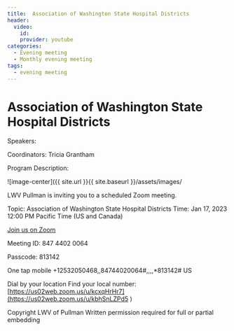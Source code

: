 ```yaml
---
title:  Association of Washington State Hospital Districts
header: 
  video: 
    id:  
    provider: youtube
categories:
  - Evening meeting
  - Monthly evening meeting
tags:
  - evening meeting
---
```


# Association of Washington State Hospital Districts 

Speakers:

Coordinators: Tricia Grantham

Program Description: 


![image-center]({{ site.url }}{{ site.baseurl }}/assets/images/

LWV Pullman is inviting you to a scheduled Zoom meeting.

Topic: Association of Washington State Hospital Districts
Time: Jan 17, 2023 12:00 PM Pacific Time (US and Canada)

[Join us on Zoom](https://us02web.zoom.us/j/84744020064?pwd=QzhVRFBSNTAxYnU5UnlOK01MMjZpQT09)

Meeting ID: 847 4402 0064

Passcode: 813142

One tap mobile +12532050468,,84744020064#,,,,*813142# US

Dial by your location
Find your local number: [https://us02web.zoom.us/u/kcxqHrHr7](https://us02web.zoom.us/u/kbhSnLZPd5
)

Copyright LWV of Pullman
Written permission required for full or partial embedding

<!---change the title to whatever you want the post to be titled
change the ID out to the end of the youtube link https://youtu.be/r61ARK4Qv9c -->
